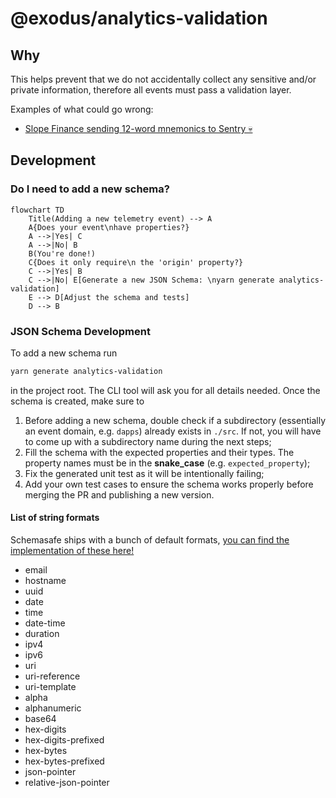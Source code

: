 # @exodus/analytics-validation

## Why

This helps prevent that we do not accidentally collect any sensitive and/or private information, therefore all events must pass a validation layer.

Examples of what could go wrong:

- [Slope Finance sending 12-word mnemonics to Sentry 💀](https://twitter.com/osec_io/status/1555087560887922688?s=20)

## Development

### Do I need to add a new schema?

```mermaid
flowchart TD
    Title(Adding a new telemetry event) --> A
    A{Does your event\nhave properties?}
    A -->|Yes| C
    A -->|No| B
    B(You're done!)
    C{Does it only require\n the 'origin' property?}
    C -->|Yes| B
    C -->|No| E[Generate a new JSON Schema: \nyarn generate analytics-validation]
    E --> D[Adjust the schema and tests]
    D --> B

```

### JSON Schema Development

To add a new schema run

```bash
yarn generate analytics-validation
```

in the project root. The CLI tool will ask you for all details needed.
Once the schema is created, make sure to

1. Before adding a new schema, double check if a subdirectory (essentially an event domain, e.g. `dapps`) already exists in `./src`. If not, you will have to come up with a subdirectory name during the next steps;
2. Fill the schema with the expected properties and their types. The property names must be in the **snake_case** (e.g. `expected_property`);
3. Fix the generated unit test as it will be intentionally failing;
4. Add your own test cases to ensure the schema works properly before merging the PR and publishing a new version.

#### List of string formats

Schemasafe ships with a bunch of default formats, [you can find the implementation of these here!](https://github.com/ExodusMovement/schemasafe/blob/master/src/formats.js)

- email
- hostname
- uuid
- date
- time
- date-time
- duration
- ipv4
- ipv6
- uri
- uri-reference
- uri-template
- alpha
- alphanumeric
- base64
- hex-digits
- hex-digits-prefixed
- hex-bytes
- hex-bytes-prefixed
- json-pointer
- relative-json-pointer
